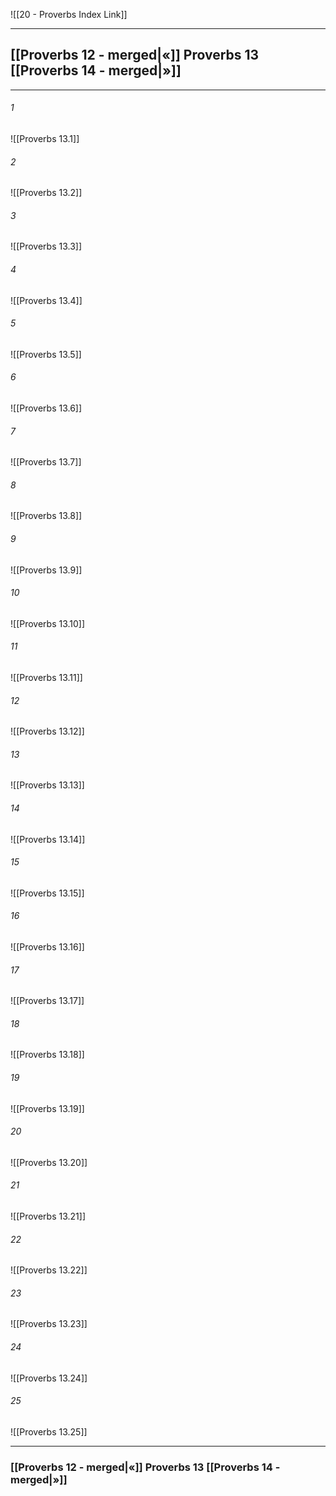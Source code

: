 ![[20 - Proverbs Index Link]]

---
##  [[Proverbs 12 - merged|«]] Proverbs 13 [[Proverbs 14 - merged|»]]

---

###### 1
![[Proverbs 13.1]] 

###### 2
![[Proverbs 13.2]] 

###### 3
![[Proverbs 13.3]] 

###### 4
![[Proverbs 13.4]]

###### 5 
![[Proverbs 13.5]] 

###### 6
![[Proverbs 13.6]] 

###### 7
![[Proverbs 13.7]] 

###### 8
![[Proverbs 13.8]] 

###### 9
![[Proverbs 13.9]] 

###### 10
![[Proverbs 13.10]] 

###### 11
![[Proverbs 13.11]] 

###### 12
![[Proverbs 13.12]]

###### 13
![[Proverbs 13.13]] 

###### 14
![[Proverbs 13.14]] 

###### 15
![[Proverbs 13.15]]

###### 16
![[Proverbs 13.16]] 

###### 17
![[Proverbs 13.17]]

###### 18
![[Proverbs 13.18]] 

###### 19
![[Proverbs 13.19]] 

###### 20
![[Proverbs 13.20]]

###### 21
![[Proverbs 13.21]] 

###### 22
![[Proverbs 13.22]] 

###### 23
![[Proverbs 13.23]]

###### 24
![[Proverbs 13.24]] 

###### 25
![[Proverbs 13.25]]


---
###  [[Proverbs 12 - merged|«]] Proverbs 13 [[Proverbs 14 - merged|»]]